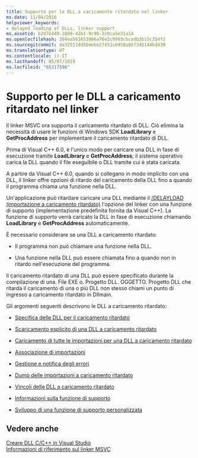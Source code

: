 ```yaml
---
title: Supporto per le DLL a caricamento ritardato nel linker
ms.date: 11/04/2016
helpviewer_keywords:
- delayed loading of DLLs, linker support
ms.assetid: b2d7e449-2809-42b1-9c90-2c0ca5e31a14
ms.openlocfilehash: 384ea563853906a76e2c9993cbcedb3b15c354f2
ms.sourcegitcommit: da32511dd5baebe27451c0458a95f345144bd439
ms.translationtype: HT
ms.contentlocale: it-IT
ms.lasthandoff: 05/07/2019
ms.locfileid: "65217596"
---
```

# <a name="linker-support-for-delay-loaded-dlls"></a>Supporto per le DLL a caricamento ritardato nel linker

Il linker MSVC ora supporta il caricamento ritardato di DLL. Ciò elimina la necessità di usare le funzioni di Windows SDK **LoadLibrary** e **GetProcAddress** per implementare il caricamento ritardato di DLL.

Prima di Visual C++ 6.0, è l'unico modo per caricare una DLL in fase di esecuzione tramite **LoadLibrary** e **GetProcAddress**; il sistema operativo carica la DLL quando il file eseguibile o DLL tramite cui è stata caricata.

A partire da Visual C++ 6.0, quando si collegano in modo implicito con una DLL, il linker offre opzioni di ritardo del caricamento della DLL fino a quando il programma chiama una funzione nella DLL.

Un'applicazione può ritardare caricare una DLL mediante il [/DELAYLOAD (importazione a caricamento ritardato)](delayload-delay-load-import.md) l'opzione del linker con una funzione di supporto (implementazione predefinita fornita da Visual C++). La funzione di supporto verrà caricato la DLL in fase di esecuzione chiamando **LoadLibrary** e **GetProcAddress** automaticamente.

È necessario considerare se una DLL a caricamento ritardato:

- Il programma non può chiamare una funzione nella DLL.

- Una funzione nella DLL può essere chiamata fino a quando non in ritardo nell'esecuzione del programma.

Il caricamento ritardato di una DLL può essere specificato durante la compilazione di una. File EXE o. Progetto DLL. OGGETTO. Progetto DLL che ritarda il caricamento di una o più DLL non stesso chiami un punto di ingresso a caricamento ritardato in Dllmain.

Gli argomenti seguenti descrivono le DLL a caricamento ritardato:

- [Specifica delle DLL per il caricamento ritardato](specifying-dlls-to-delay-load.md)

- [Scaricamento esplicito di una DLL a caricamento ritardato](explicitly-unloading-a-delay-loaded-dll.md)

- [Caricamento di tutte le importazioni per una DLL a caricamento ritardato](loading-all-imports-for-a-delay-loaded-dll.md)

- [Associazione di importazioni](binding-imports.md)

- [Gestione e notifica degli errori](error-handling-and-notification.md)

- [Dump delle importazioni a caricamento ritardato](dumping-delay-loaded-imports.md)

- [Vincoli delle DLL a caricamento ritardato](constraints-of-delay-loading-dlls.md)

- [Informazioni sulla funzione di supporto](understanding-the-helper-function.md)

- [Sviluppo di una funzione di supporto personalizzata](developing-your-own-helper-function.md)

## <a name="see-also"></a>Vedere anche

[Creare DLL C/C++ in Visual Studio](../dlls-in-visual-cpp.md)<br/>
[Informazioni di riferimento sul linker MSVC](linking.md)
